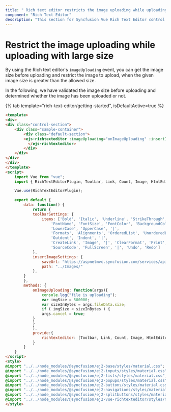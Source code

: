 ```yaml
---
title: " Rich text editor restricts the image uploading while uploading with large size"
component: "Rich Text Editor"
description: "This section for Syncfusion Vue Rich Text Editor control explains about, how to restrict the image to upload, when the given image size is greater than the allowed size"
---
```


# Restrict the image uploading while uploading with large size

By using the Rich text editor's `imageUploading` event, you can get the image size before uploading and restrict the image to upload, when the given image size is greater than the allowed size.

In the following, we have validated the image size before uploading and determined whether the image has been uploaded or not.

{% tab template="rich-text-editor/getting-started", isDefaultActive=true %}

```html
<template>
<div>
<div class="control-section">
    <div class="sample-container">
        <div class="default-section">
        <ejs-richtexteditor :imageUploading="onImageUploading" :insertImageSettings="insertImageSettings" :toolbarSettings="toolbarSettings" >
          </ejs-richtexteditor>
        </div>
    </div>
</div>
</div>
</template>
<script>
    import Vue from "vue";
    import { RichTextEditorPlugin, Toolbar, Link, Count, Image, HtmlEditor, QuickToolbar } from "@syncfusion/ej2-vue-richtexteditor";

    Vue.use(RichTextEditorPlugin);

    export default {
        data: function() {
            return {
            toolbarSettings: {
                items: ['Bold', 'Italic', 'Underline', 'StrikeThrough','|',
                    'FontName', 'FontSize', 'FontColor', 'BackgroundColor',
                    'LowerCase', 'UpperCase', '|',
                    'Formats', 'Alignments', 'OrderedList', 'UnorderedList',
                    'Outdent', 'Indent', '|',
                    'CreateLink', 'Image', '|', 'ClearFormat', 'Print',
                    'SourceCode', 'FullScreen', '|', 'Undo', 'Redo']
            },
            insertImageSettings: {
                saveUrl: "https://aspnetmvc.syncfusion.com/services/api/uploadbox/Save",
                path: "../Images/"
            },
        }
        },
        methods: {
            onImageUploading: function(args){
                console.log("file is uploading");
                var imgSize = 500000;
                var sizeInBytes = args.fileData.size;
                if ( imgSize < sizeInBytes ) {
                args.cancel = true;
            }
            }
            },
            provide:{
                richtexteditor: [Toolbar, Link, Count, Image, HtmlEditor, QuickToolbar]
            }
        }
    }
</script>
<style>
@import "../../node_modules/@syncfusion/ej2-base/styles/material.css";
@import "../../node_modules/@syncfusion/ej2-inputs/styles/material.css";
@import "../../node_modules/@syncfusion/ej2-lists/styles/material.css";
@import "../../node_modules/@syncfusion/ej2-popups/styles/material.css";
@import "../../node_modules/@syncfusion/ej2-buttons/styles/material.css";
@import "../../node_modules/@syncfusion/ej2-navigations/styles/material.css";
@import "../../node_modules/@syncfusion/ej2-splitbuttons/styles/material.css";
@import "../../node_modules/@syncfusion/ej2-vue-richtexteditor/styles/material.css";
</style>

```